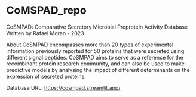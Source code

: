 # CoMSPAD_repo

CoSMPAD: Comparative Secretory Microbial Preprotein Activity Database
Written by Rafael Moran - 2023

About
CoSMPAD encompasses more than 20 types of experimental information previously reported for 50 proteins that were secreted using different signal peptides. CoSMPAD aims to serve as a reference for the recombinant protein research community, and can also be used to make predictive models by analysing the impact of different determinants on the expression of secreted proteins.

Database URL: https://cosmpad.streamlit.app/
